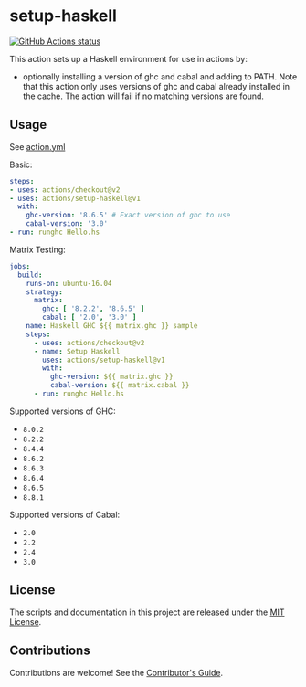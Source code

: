 # setup-haskell

<p align="left">
  <a href="https://github.com/actions/setup-haskell"><img alt="GitHub Actions status" src="https://github.com/actions/setup-haskell/workflows/Main%20workflow/badge.svg"></a>
</p>

This action sets up a Haskell environment for use in actions by:

- optionally installing a version of ghc and cabal and adding to PATH. Note that this action only uses versions of ghc and cabal already installed in the cache. The action will fail if no matching versions are found.

## Usage

See [action.yml](action.yml)

Basic:

``` yaml
steps:
- uses: actions/checkout@v2
- uses: actions/setup-haskell@v1
  with:
    ghc-version: '8.6.5' # Exact version of ghc to use
    cabal-version: '3.0'
- run: runghc Hello.hs
```

Matrix Testing:

``` yaml
jobs:
  build:
    runs-on: ubuntu-16.04
    strategy:
      matrix:
        ghc: [ '8.2.2', '8.6.5' ]
        cabal: [ '2.0', '3.0' ]
    name: Haskell GHC ${{ matrix.ghc }} sample
    steps:
      - uses: actions/checkout@v2
      - name: Setup Haskell
        uses: actions/setup-haskell@v1
        with:
          ghc-version: ${{ matrix.ghc }}
          cabal-version: ${{ matrix.cabal }}
      - run: runghc Hello.hs
```

Supported versions of GHC:

- `8.0.2`
- `8.2.2`
- `8.4.4`
- `8.6.2`
- `8.6.3`
- `8.6.4`
- `8.6.5`
- `8.8.1`

Supported versions of Cabal:

- `2.0`
- `2.2`
- `2.4`
- `3.0`

## License

The scripts and documentation in this project are released under the [MIT License](LICENSE).

## Contributions

Contributions are welcome!  See the [Contributor's Guide](docs/contributors.md).
